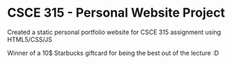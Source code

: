 # CSCE 315 - Personal Website Project

Created a static personal portfolio website for CSCE 315 assignment using HTML5/CSS/JS

Winner of a 10$ Starbucks giftcard for being the best out of the lecture :D
